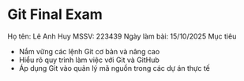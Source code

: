 # Git Final Exam
Họ tên: Lê Anh Huy
MSSV: 223439
Ngày làm bài: 15/10/2025
Mục tiêu
- Nắm vững các lệnh Git cơ bản và nâng cao
- Hiểu rõ quy trình làm việc với Git và GitHub
- Áp dụng Git vào quản lý mã nguồn trong các dự án thực tế
